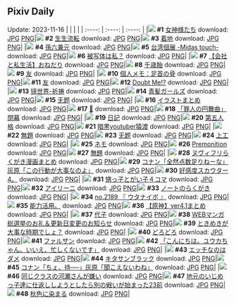 ## Pixiv Daily
Update: 2023-11-16
|      |      |      |
| :----: | :----: | :----: |
|![](https://pixiv.microyu.workers.dev/c/240x480/img-master/img/2023/11/14/00/00/47/113389159_p0_master1200.jpg) **#1** [女神様たち](https://www.pixiv.net/artworks/113389159) download: [JPG](https://pixiv.microyu.workers.dev/img-original/img/2023/11/14/00/00/47/113389159_p0.jpg) [PNG](https://pixiv.microyu.workers.dev/img-original/img/2023/11/14/00/00/47/113389159_p0.png)|![](https://pixiv.microyu.workers.dev/c/240x480/img-master/img/2023/11/14/00/00/14/113389033_p0_master1200.jpg) **#2** [生生流転](https://www.pixiv.net/artworks/113389033) download: [JPG](https://pixiv.microyu.workers.dev/img-original/img/2023/11/14/00/00/14/113389033_p0.jpg) [PNG](https://pixiv.microyu.workers.dev/img-original/img/2023/11/14/00/00/14/113389033_p0.png)|![](https://pixiv.microyu.workers.dev/c/240x480/img-master/img/2023/11/14/06/00/05/113394364_p0_master1200.jpg) **#3** [着地](https://www.pixiv.net/artworks/113394364) download: [JPG](https://pixiv.microyu.workers.dev/img-original/img/2023/11/14/06/00/05/113394364_p0.jpg) [PNG](https://pixiv.microyu.workers.dev/img-original/img/2023/11/14/06/00/05/113394364_p0.png)|
|![](https://pixiv.microyu.workers.dev/c/240x480/img-master/img/2023/11/15/00/00/32/113412857_p0_master1200.jpg) **#4** [孫六兼元](https://www.pixiv.net/artworks/113412857) download: [JPG](https://pixiv.microyu.workers.dev/img-original/img/2023/11/15/00/00/32/113412857_p0.jpg) [PNG](https://pixiv.microyu.workers.dev/img-original/img/2023/11/15/00/00/32/113412857_p0.png)|![](https://pixiv.microyu.workers.dev/c/240x480/img-master/img/2023/11/14/00/00/20/113389059_p0_master1200.jpg) **#5** [台湾個展 -Midas touch-](https://www.pixiv.net/artworks/113389059) download: [JPG](https://pixiv.microyu.workers.dev/img-original/img/2023/11/14/00/00/20/113389059_p0.jpg) [PNG](https://pixiv.microyu.workers.dev/img-original/img/2023/11/14/00/00/20/113389059_p0.png)|![](https://pixiv.microyu.workers.dev/c/240x480/img-master/img/2023/11/15/00/00/23/113412817_p0_master1200.jpg) **#6** [被写体は私？](https://www.pixiv.net/artworks/113412817) download: [JPG](https://pixiv.microyu.workers.dev/img-original/img/2023/11/15/00/00/23/113412817_p0.jpg) [PNG](https://pixiv.microyu.workers.dev/img-original/img/2023/11/15/00/00/23/113412817_p0.png)|
|![](https://pixiv.microyu.workers.dev/c/240x480/img-master/img/2023/11/14/12/00/10/113398447_p0_master1200.jpg) **#7** [【会社と私生活】おねだり](https://www.pixiv.net/artworks/113398447) download: [JPG](https://pixiv.microyu.workers.dev/img-original/img/2023/11/14/12/00/10/113398447_p0.jpg) [PNG](https://pixiv.microyu.workers.dev/img-original/img/2023/11/14/12/00/10/113398447_p0.png)|![](https://pixiv.microyu.workers.dev/c/240x480/img-master/img/2023/11/15/20/43/31/113431427_p0_master1200.jpg) **#8** [千歳飴](https://www.pixiv.net/artworks/113431427) download: [JPG](https://pixiv.microyu.workers.dev/img-original/img/2023/11/15/20/43/31/113431427_p0.jpg) [PNG](https://pixiv.microyu.workers.dev/img-original/img/2023/11/15/20/43/31/113431427_p0.png)|![](https://pixiv.microyu.workers.dev/c/240x480/img-master/img/2023/11/14/00/00/25/113389077_p0_master1200.jpg) **#9** [友](https://www.pixiv.net/artworks/113389077) download: [JPG](https://pixiv.microyu.workers.dev/img-original/img/2023/11/14/00/00/25/113389077_p0.jpg) [PNG](https://pixiv.microyu.workers.dev/img-original/img/2023/11/14/00/00/25/113389077_p0.png)|
|![](https://pixiv.microyu.workers.dev/c/240x480/img-master/img/2023/11/14/07/00/07/113394993_p0_master1200.jpg) **#10** [個人メモ：足首の骨](https://www.pixiv.net/artworks/113394993) download: [JPG](https://pixiv.microyu.workers.dev/img-original/img/2023/11/14/07/00/07/113394993_p0.jpg) [PNG](https://pixiv.microyu.workers.dev/img-original/img/2023/11/14/07/00/07/113394993_p0.png)|![](https://pixiv.microyu.workers.dev/c/240x480/img-master/img/2023/11/14/00/00/22/113389068_p0_master1200.jpg) **#11** [友](https://www.pixiv.net/artworks/113389068) download: [JPG](https://pixiv.microyu.workers.dev/img-original/img/2023/11/14/00/00/22/113389068_p0.jpg) [PNG](https://pixiv.microyu.workers.dev/img-original/img/2023/11/14/00/00/22/113389068_p0.png)|![](https://pixiv.microyu.workers.dev/c/240x480/img-master/img/2023/11/15/18/40/00/113428386_p0_master1200.jpg) **#12** [Doubt Me!?](https://www.pixiv.net/artworks/113428386) download: [JPG](https://pixiv.microyu.workers.dev/img-original/img/2023/11/15/18/40/00/113428386_p0.jpg) [PNG](https://pixiv.microyu.workers.dev/img-original/img/2023/11/15/18/40/00/113428386_p0.png)|
|![](https://pixiv.microyu.workers.dev/c/240x480/img-master/img/2023/11/14/00/00/03/113388975_p0_master1200.jpg) **#13** [镜世界-祈祷](https://www.pixiv.net/artworks/113388975) download: [JPG](https://pixiv.microyu.workers.dev/img-original/img/2023/11/14/00/00/03/113388975_p0.jpg) [PNG](https://pixiv.microyu.workers.dev/img-original/img/2023/11/14/00/00/03/113388975_p0.png)|![](https://pixiv.microyu.workers.dev/c/240x480/img-master/img/2023/11/14/00/00/26/113389085_p0_master1200.jpg) **#14** [青髪ガールズ](https://www.pixiv.net/artworks/113389085) download: [JPG](https://pixiv.microyu.workers.dev/img-original/img/2023/11/14/00/00/26/113389085_p0.jpg) [PNG](https://pixiv.microyu.workers.dev/img-original/img/2023/11/14/00/00/26/113389085_p0.png)|![](https://pixiv.microyu.workers.dev/c/240x480/img-master/img/2023/11/14/11/24/51/113397959_p0_master1200.jpg) **#15** [无题](https://www.pixiv.net/artworks/113397959) download: [JPG](https://pixiv.microyu.workers.dev/img-original/img/2023/11/14/11/24/51/113397959_p0.jpg) [PNG](https://pixiv.microyu.workers.dev/img-original/img/2023/11/14/11/24/51/113397959_p0.png)|
|![](https://pixiv.microyu.workers.dev/c/240x480/img-master/img/2023/11/15/16/00/12/113425529_p0_master1200.jpg) **#16** [イラストまとめ](https://www.pixiv.net/artworks/113425529) download: [JPG](https://pixiv.microyu.workers.dev/img-original/img/2023/11/15/16/00/12/113425529_p0.jpg) [PNG](https://pixiv.microyu.workers.dev/img-original/img/2023/11/15/16/00/12/113425529_p0.png)|![](https://pixiv.microyu.workers.dev/c/240x480/img-master/img/2023/11/14/23/03/30/113411151_p0_master1200.jpg) **#17** [👘](https://www.pixiv.net/artworks/113411151) download: [JPG](https://pixiv.microyu.workers.dev/img-original/img/2023/11/14/23/03/30/113411151_p0.jpg) [PNG](https://pixiv.microyu.workers.dev/img-original/img/2023/11/14/23/03/30/113411151_p0.png)|![](https://pixiv.microyu.workers.dev/c/240x480/img-master/img/2023/11/15/00/30/00/113413888_p0_master1200.jpg) **#18** [「罪人の円舞曲」閉幕](https://www.pixiv.net/artworks/113413888) download: [JPG](https://pixiv.microyu.workers.dev/img-original/img/2023/11/15/00/30/00/113413888_p0.jpg) [PNG](https://pixiv.microyu.workers.dev/img-original/img/2023/11/15/00/30/00/113413888_p0.png)|
|![](https://pixiv.microyu.workers.dev/c/240x480/img-master/img/2023/11/14/18/43/41/113404410_p0_master1200.jpg) **#19** [日記](https://www.pixiv.net/artworks/113404410) download: [JPG](https://pixiv.microyu.workers.dev/img-original/img/2023/11/14/18/43/41/113404410_p0.jpg) [PNG](https://pixiv.microyu.workers.dev/img-original/img/2023/11/14/18/43/41/113404410_p0.png)|![](https://pixiv.microyu.workers.dev/c/240x480/img-master/img/2023/11/14/00/00/44/113389151_p0_master1200.jpg) **#20** [第五人格](https://www.pixiv.net/artworks/113389151) download: [JPG](https://pixiv.microyu.workers.dev/img-original/img/2023/11/14/00/00/44/113389151_p0.jpg) [PNG](https://pixiv.microyu.workers.dev/img-original/img/2023/11/14/00/00/44/113389151_p0.png)|![](https://pixiv.microyu.workers.dev/c/240x480/img-master/img/2023/11/15/07/21/15/113419199_p0_master1200.jpg) **#21** [暗黒youtuber猿渡](https://www.pixiv.net/artworks/113419199) download: [JPG](https://pixiv.microyu.workers.dev/img-original/img/2023/11/15/07/21/15/113419199_p0.jpg) [PNG](https://pixiv.microyu.workers.dev/img-original/img/2023/11/15/07/21/15/113419199_p0.png)|
|![](https://pixiv.microyu.workers.dev/c/240x480/img-master/img/2023/11/15/15/57/16/113425476_p0_master1200.jpg) **#22** [無題](https://www.pixiv.net/artworks/113425476) download: [JPG](https://pixiv.microyu.workers.dev/img-original/img/2023/11/15/15/57/16/113425476_p0.jpg) [PNG](https://pixiv.microyu.workers.dev/img-original/img/2023/11/15/15/57/16/113425476_p0.png)|![](https://pixiv.microyu.workers.dev/c/240x480/img-master/img/2023/11/14/11/27/20/113397997_p0_master1200.jpg) **#23** [无题](https://www.pixiv.net/artworks/113397997) download: [JPG](https://pixiv.microyu.workers.dev/img-original/img/2023/11/14/11/27/20/113397997_p0.jpg) [PNG](https://pixiv.microyu.workers.dev/img-original/img/2023/11/14/11/27/20/113397997_p0.png)|![](https://pixiv.microyu.workers.dev/c/240x480/img-master/img/2023/11/15/13/40/24/113423725_p0_master1200.jpg) **#24** [上工](https://www.pixiv.net/artworks/113423725) download: [JPG](https://pixiv.microyu.workers.dev/img-original/img/2023/11/15/13/40/24/113423725_p0.jpg) [PNG](https://pixiv.microyu.workers.dev/img-original/img/2023/11/15/13/40/24/113423725_p0.png)|
|![](https://pixiv.microyu.workers.dev/c/240x480/img-master/img/2023/11/14/19/00/09/113404776_p0_master1200.jpg) **#25** [ネモ](https://www.pixiv.net/artworks/113404776) download: [JPG](https://pixiv.microyu.workers.dev/img-original/img/2023/11/14/19/00/09/113404776_p0.jpg) [PNG](https://pixiv.microyu.workers.dev/img-original/img/2023/11/14/19/00/09/113404776_p0.png)|![](https://pixiv.microyu.workers.dev/c/240x480/img-master/img/2023/11/14/19/18/57/113405166_p0_master1200.jpg) **#26** [Premonition](https://www.pixiv.net/artworks/113405166) download: [JPG](https://pixiv.microyu.workers.dev/img-original/img/2023/11/14/19/18/57/113405166_p0.jpg) [PNG](https://pixiv.microyu.workers.dev/img-original/img/2023/11/14/19/18/57/113405166_p0.png)|![](https://pixiv.microyu.workers.dev/c/240x480/img-master/img/2023/11/14/19/54/42/113405948_p0_master1200.jpg) **#27** [無題](https://www.pixiv.net/artworks/113405948) download: [JPG](https://pixiv.microyu.workers.dev/img-original/img/2023/11/14/19/54/42/113405948_p0.jpg) [PNG](https://pixiv.microyu.workers.dev/img-original/img/2023/11/14/19/54/42/113405948_p0.png)|
|![](https://pixiv.microyu.workers.dev/c/240x480/img-master/img/2023/11/15/14/11/18/113424156_p0_master1200.jpg) **#28** [ヌヴィフリらくがき漫画まとめ](https://www.pixiv.net/artworks/113424156) download: [JPG](https://pixiv.microyu.workers.dev/img-original/img/2023/11/15/14/11/18/113424156_p0.jpg) [PNG](https://pixiv.microyu.workers.dev/img-original/img/2023/11/15/14/11/18/113424156_p0.png)|![](https://pixiv.microyu.workers.dev/c/240x480/img-master/img/2023/11/14/16/32/29/113402075_p0_master1200.jpg) **#29** [コナン「全然点数足りねーな」灰原「この行動が大事なのよ」](https://www.pixiv.net/artworks/113402075) download: [JPG](https://pixiv.microyu.workers.dev/img-original/img/2023/11/14/16/32/29/113402075_p0.jpg) [PNG](https://pixiv.microyu.workers.dev/img-original/img/2023/11/14/16/32/29/113402075_p0.png)|![](https://pixiv.microyu.workers.dev/c/240x480/img-master/img/2023/11/15/03/16/06/113416735_p0_master1200.jpg) **#30** [好感度スカウター4。](https://www.pixiv.net/artworks/113416735) download: [JPG](https://pixiv.microyu.workers.dev/img-original/img/2023/11/15/03/16/06/113416735_p0.jpg) [PNG](https://pixiv.microyu.workers.dev/img-original/img/2023/11/15/03/16/06/113416735_p0.png)|
|![](https://pixiv.microyu.workers.dev/c/240x480/img-master/img/2023/11/15/00/02/03/113413042_p0_master1200.jpg) **#31** [甥っ子とがい子４コマ](https://www.pixiv.net/artworks/113413042) download: [JPG](https://pixiv.microyu.workers.dev/img-original/img/2023/11/15/00/02/03/113413042_p0.jpg) [PNG](https://pixiv.microyu.workers.dev/img-original/img/2023/11/15/00/02/03/113413042_p0.png)|![](https://pixiv.microyu.workers.dev/c/240x480/img-master/img/2023/11/14/00/00/37/113389125_p0_master1200.jpg) **#32** [アイリーニ](https://www.pixiv.net/artworks/113389125) download: [JPG](https://pixiv.microyu.workers.dev/img-original/img/2023/11/14/00/00/37/113389125_p0.jpg) [PNG](https://pixiv.microyu.workers.dev/img-original/img/2023/11/14/00/00/37/113389125_p0.png)|![](https://pixiv.microyu.workers.dev/c/240x480/img-master/img/2023/11/14/00/25/23/113389991_p0_master1200.jpg) **#33** [ノートのらくがき](https://www.pixiv.net/artworks/113389991) download: [JPG](https://pixiv.microyu.workers.dev/img-original/img/2023/11/14/00/25/23/113389991_p0.jpg) [PNG](https://pixiv.microyu.workers.dev/img-original/img/2023/11/14/00/25/23/113389991_p0.png)|
|![](https://pixiv.microyu.workers.dev/c/240x480/img-master/img/2023/11/14/12/41/24/113399106_p0_master1200.jpg) **#34** [no.2189 『 ウタナイボ 』](https://www.pixiv.net/artworks/113399106) download: [JPG](https://pixiv.microyu.workers.dev/img-original/img/2023/11/14/12/41/24/113399106_p0.jpg) [PNG](https://pixiv.microyu.workers.dev/img-original/img/2023/11/14/12/41/24/113399106_p0.png)|![](https://pixiv.microyu.workers.dev/c/240x480/img-master/img/2023/11/15/22/29/14/113434439_p0_master1200.jpg) **#35** [能力活用。](https://www.pixiv.net/artworks/113434439) download: [JPG](https://pixiv.microyu.workers.dev/img-original/img/2023/11/15/22/29/14/113434439_p0.jpg) [PNG](https://pixiv.microyu.workers.dev/img-original/img/2023/11/15/22/29/14/113434439_p0.png)|![](https://pixiv.microyu.workers.dev/c/240x480/img-master/img/2023/11/14/15/32/33/113401220_p0_master1200.jpg) **#36** [【原神】ver4.1まとめ](https://www.pixiv.net/artworks/113401220) download: [JPG](https://pixiv.microyu.workers.dev/img-original/img/2023/11/14/15/32/33/113401220_p0.jpg) [PNG](https://pixiv.microyu.workers.dev/img-original/img/2023/11/14/15/32/33/113401220_p0.png)|
|![](https://pixiv.microyu.workers.dev/c/240x480/img-master/img/2023/11/14/03/21/19/113393015_p0_master1200.jpg) **#37** [代子](https://www.pixiv.net/artworks/113393015) download: [JPG](https://pixiv.microyu.workers.dev/img-original/img/2023/11/14/03/21/19/113393015_p0.jpg) [PNG](https://pixiv.microyu.workers.dev/img-original/img/2023/11/14/03/21/19/113393015_p0.png)|![](https://pixiv.microyu.workers.dev/c/240x480/img-master/img/2023/11/15/14/55/51/113424690_p0_master1200.jpg) **#38** [WEBマンガ総選挙のお礼＆更新日変更のお知らせ](https://www.pixiv.net/artworks/113424690) download: [JPG](https://pixiv.microyu.workers.dev/img-original/img/2023/11/15/14/55/51/113424690_p0.jpg) [PNG](https://pixiv.microyu.workers.dev/img-original/img/2023/11/15/14/55/51/113424690_p0.png)|![](https://pixiv.microyu.workers.dev/c/240x480/img-master/img/2023/11/15/19/07/46/113429033_p0_master1200.jpg) **#39** [ときめきが大事な時期でしょ？](https://www.pixiv.net/artworks/113429033) download: [JPG](https://pixiv.microyu.workers.dev/img-original/img/2023/11/15/19/07/46/113429033_p0.jpg) [PNG](https://pixiv.microyu.workers.dev/img-original/img/2023/11/15/19/07/46/113429033_p0.png)|
|![](https://pixiv.microyu.workers.dev/c/240x480/img-master/img/2023/11/14/00/00/26/113389083_p0_master1200.jpg) **#40** [どろどろ](https://www.pixiv.net/artworks/113389083) download: [JPG](https://pixiv.microyu.workers.dev/img-original/img/2023/11/14/00/00/26/113389083_p0.jpg) [PNG](https://pixiv.microyu.workers.dev/img-original/img/2023/11/14/00/00/26/113389083_p0.png)|![](https://pixiv.microyu.workers.dev/c/240x480/img-master/img/2023/11/14/00/00/15/113389036_p0_master1200.jpg) **#41** [ファルザン](https://www.pixiv.net/artworks/113389036) download: [JPG](https://pixiv.microyu.workers.dev/img-original/img/2023/11/14/00/00/15/113389036_p0.jpg) [PNG](https://pixiv.microyu.workers.dev/img-original/img/2023/11/14/00/00/15/113389036_p0.png)|![](https://pixiv.microyu.workers.dev/c/240x480/img-master/img/2023/11/14/19/54/54/113405955_p0_master1200.jpg) **#42** [「こんにちは。ユウカちゃん。いいえ、忙しくないです」](https://www.pixiv.net/artworks/113405955) download: [JPG](https://pixiv.microyu.workers.dev/img-original/img/2023/11/14/19/54/54/113405955_p0.jpg) [PNG](https://pixiv.microyu.workers.dev/img-original/img/2023/11/14/19/54/54/113405955_p0.png)|
|![](https://pixiv.microyu.workers.dev/c/240x480/img-master/img/2023/11/15/00/00/27/113412835_p0_master1200.jpg) **#43** [エッチなのはダメ](https://www.pixiv.net/artworks/113412835) download: [JPG](https://pixiv.microyu.workers.dev/img-original/img/2023/11/15/00/00/27/113412835_p0.jpg) [PNG](https://pixiv.microyu.workers.dev/img-original/img/2023/11/15/00/00/27/113412835_p0.png)|![](https://pixiv.microyu.workers.dev/c/240x480/img-master/img/2023/11/14/19/10/57/113405020_p0_master1200.jpg) **#44** [キタサンブラック](https://www.pixiv.net/artworks/113405020) download: [JPG](https://pixiv.microyu.workers.dev/img-original/img/2023/11/14/19/10/57/113405020_p0.jpg) [PNG](https://pixiv.microyu.workers.dev/img-original/img/2023/11/14/19/10/57/113405020_p0.png)|![](https://pixiv.microyu.workers.dev/c/240x480/img-master/img/2023/11/15/16/15/26/113425729_p0_master1200.jpg) **#45** [コナン「ちょ、待──」灰原「聞こえないわね」](https://www.pixiv.net/artworks/113425729) download: [JPG](https://pixiv.microyu.workers.dev/img-original/img/2023/11/15/16/15/26/113425729_p0.jpg) [PNG](https://pixiv.microyu.workers.dev/img-original/img/2023/11/15/16/15/26/113425729_p0.png)|
|![](https://pixiv.microyu.workers.dev/c/240x480/img-master/img/2023/11/14/18/20/39/113403968_p0_master1200.jpg) **#46** [同じクラスの河瀬さんが嫌い](https://www.pixiv.net/artworks/113403968) download: [JPG](https://pixiv.microyu.workers.dev/img-original/img/2023/11/14/18/20/39/113403968_p0.jpg) [PNG](https://pixiv.microyu.workers.dev/img-original/img/2023/11/14/18/20/39/113403968_p0.png)|![](https://pixiv.microyu.workers.dev/c/240x480/img-master/img/2023/11/14/11/14/43/113397824_p0_master1200.jpg) **#47** [地元のいじめっ子達に仕返ししようとしたら別の戦いが始まった23前](https://www.pixiv.net/artworks/113397824) download: [JPG](https://pixiv.microyu.workers.dev/img-original/img/2023/11/14/11/14/43/113397824_p0.jpg) [PNG](https://pixiv.microyu.workers.dev/img-original/img/2023/11/14/11/14/43/113397824_p0.png)|![](https://pixiv.microyu.workers.dev/c/240x480/img-master/img/2023/11/14/00/00/35/113389122_p0_master1200.jpg) **#48** [秋色に染まる](https://www.pixiv.net/artworks/113389122) download: [JPG](https://pixiv.microyu.workers.dev/img-original/img/2023/11/14/00/00/35/113389122_p0.jpg) [PNG](https://pixiv.microyu.workers.dev/img-original/img/2023/11/14/00/00/35/113389122_p0.png)|
